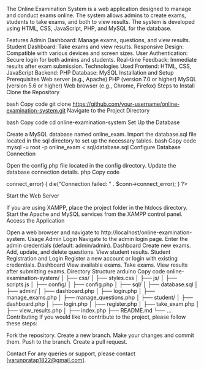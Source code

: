 The Online Examination System is a web application designed to manage and conduct exams online. The system allows admins to create exams, students to take exams, and both to view results. The system is developed using HTML, CSS, JavaScript, PHP, and MySQL for the database.

Features
Admin Dashboard: Manage exams, questions, and view results.
Student Dashboard: Take exams and view results.
Responsive Design: Compatible with various devices and screen sizes.
User Authentication: Secure login for both admins and students.
Real-time Feedback: Immediate results after exam submission.
Technologies Used
Frontend: HTML, CSS, JavaScript
Backend: PHP
Database: MySQL
Installation and Setup
Prerequisites
Web server (e.g., Apache)
PHP (version 7.0 or higher)
MySQL (version 5.6 or higher)
Web browser (e.g., Chrome, Firefox)
Steps to Install
Clone the Repository

bash
Copy code
git clone https://github.com/your-username/online-examination-system.git
Navigate to the Project Directory

bash
Copy code
cd online-examination-system
Set Up the Database

Create a MySQL database named online_exam.
Import the database.sql file located in the sql directory to set up the necessary tables.
bash
Copy code
mysql -u root -p online_exam < sql/database.sql
Configure Database Connection

Open the config.php file located in the config directory.
Update the database connection details.
php
Copy code
<?php
$servername = "localhost";
$username = "root";
$password = "your_password";
$dbname = "online_exam";

// Create connection
$conn = new mysqli($servername, $username, $password, $dbname);

// Check connection
if ($conn->connect_error) {
    die("Connection failed: " . $conn->connect_error);
}
?>
Start the Web Server

If you are using XAMPP, place the project folder in the htdocs directory.
Start the Apache and MySQL services from the XAMPP control panel.
Access the Application

Open a web browser and navigate to http://localhost/online-examination-system.
Usage
Admin
Login
Navigate to the admin login page.
Enter the admin credentials (default: admin/admin).
Dashboard
Create new exams.
Add, update, and delete questions.
View student results.
Student
Registration and Login
Register a new account or login with existing credentials.
Dashboard
View available exams.
Take exams.
View results after submitting exams.
Directory Structure
arduino
Copy code
online-examination-system/
│
├── css/
│   ├── styles.css
│
├── js/
│   ├── scripts.js
│
├── config/
│   ├── config.php
│
├── sql/
│   ├── database.sql
│
├── admin/
│   ├── dashboard.php
│   ├── login.php
│   ├── manage_exams.php
│   ├── manage_questions.php
│
├── student/
│   ├── dashboard.php
│   ├── login.php
│   ├── register.php
│   ├── take_exam.php
│   ├── view_results.php
│
├── index.php
├── README.md
└── ...
Contributing
If you would like to contribute to the project, please follow these steps:

Fork the repository.
Create a new branch.
Make your changes and commit them.
Push to the branch.
Create a pull request.

Contact
For any queries or support, please contact [varunpratap1822@gmail.com].

